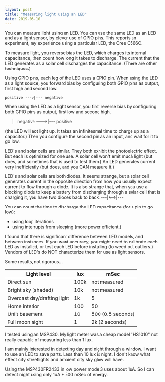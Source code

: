 ```yaml
---
layout: post
title: "Measuring light using an LED"
date: 2019-05-10
---
```


You can measure light using an LED.
You can use the same LED as an LED and as a light sensor, by clever use of GPIO pins.
This reports an experiment, my experience using a particular LED, the Cree C566C.

To measure light, you reverse bias the LED, which charges its internal capacitance, then count how long it takes to discharge.  The current that the LED generates as a solar cell discharges the capacitance.
(There are other techniques.)

Using GPIO pins, each leg of the LED uses a GPIO pin.
When using the LED as a light source, you forward bias by configuring both GPIO pins as output, first high and second low. 

```
positive --->|--- negative
```

When using the LED as a light sensor, you first reverse bias by configuring both GPIO pins as output, first low and second high.

> negative --->|--- positive

(the LED will not light up.  It takes an infinitesmal time to charge up as a capacitor.)
Then you configure the second pin as an input, and wait for it to go low.

LED's and solar cells are similar.
They both exhibit the photoelectric effect.
But each is optimized for one use.
A solar cell won't emit much light (but does, and sometimes that is used to test them.)
An LED generates current very inefficiently (but does, and you CAN measure it.)

LED's and solar cells are both diodes.
It seems strange, but a solar cell generates current in the opposite direction from how you usually expect current to flow through a diode.
It is also strange that, when you use a blocking diode to keep a battery from discharging through a solar cell that is charging it,
you have two diodes back to back:   ---|<-->|---

You can count the time to discharge the LED capacitance (for a pin to go low):
  * using loop iterations
  * using interrupts from sleeping (more power efficient.)
  
I found that there is significant difference between LED models, and between instances.  If you want accuracy, you might need to calibrate each LED as installed, or test each LED before installing (to weed out outliers.)  Vendors of LED's do NOT characterize them for use as light sensors.

Some results, not rigorous...

Light level | lux | mSec
--- | --- | ---
Direct sun | 100k | not measured
Bright sky (shaded) | 10k | not measured
Overcast day/drafting light | 1k | 5
Home interior | 100 | 50
Unlit basement | 10 | 500 (0.5 seconds)
Full moon night | 1 | 2k (2 seconds)

I tested using an MSP430.  My light meter was a cheap model "HS1010" not really capable of measuring less than 1 lux.

I am mainly interested in detecting day and night through a window.
I want to use an LED to save parts.
Less than 10 lux is night.
I don't know what effect city streetlights and ambient city sky glow will have.

Using the MSP430FR2433 in low power mode 3 uses about 1uA.  So I can detect night using only 1uA * 500 mSec of energy.






  


